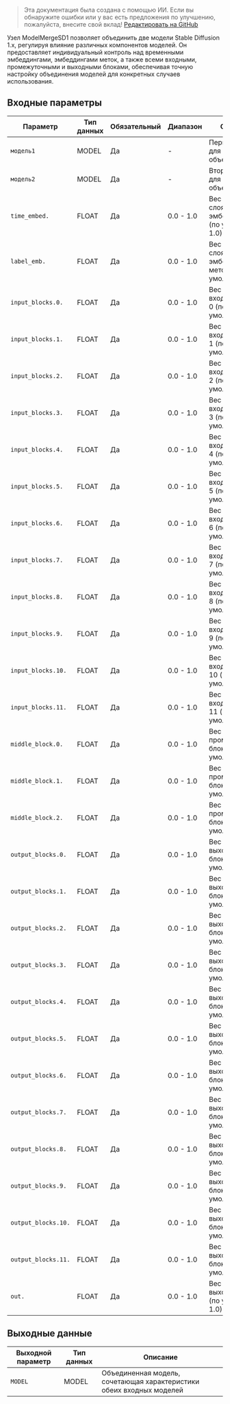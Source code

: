 > Эта документация была создана с помощью ИИ. Если вы обнаружите ошибки или у вас есть предложения по улучшению, пожалуйста, внесите свой вклад! [Редактировать на GitHub](https://github.com/Comfy-Org/embedded-docs/blob/main/comfyui_embedded_docs/docs/ModelMergeSD1/ru.md)

Узел ModelMergeSD1 позволяет объединить две модели Stable Diffusion 1.x, регулируя влияние различных компонентов моделей. Он предоставляет индивидуальный контроль над временными эмбеддингами, эмбеддингами меток, а также всеми входными, промежуточными и выходными блоками, обеспечивая точную настройку объединения моделей для конкретных случаев использования.

## Входные параметры

| Параметр | Тип данных | Обязательный | Диапазон | Описание |
|-----------|-----------|----------|-------|-------------|
| `модель1` | MODEL | Да | - | Первая модель для объединения |
| `модель2` | MODEL | Да | - | Вторая модель для объединения |
| `time_embed.` | FLOAT | Да | 0.0 - 1.0 | Вес смещения слоя временных эмбеддингов (по умолчанию: 1.0) |
| `label_emb.` | FLOAT | Да | 0.0 - 1.0 | Вес смещения слоя эмбеддингов меток (по умолчанию: 1.0) |
| `input_blocks.0.` | FLOAT | Да | 0.0 - 1.0 | Вес смещения входного блока 0 (по умолчанию: 1.0) |
| `input_blocks.1.` | FLOAT | Да | 0.0 - 1.0 | Вес смещения входного блока 1 (по умолчанию: 1.0) |
| `input_blocks.2.` | FLOAT | Да | 0.0 - 1.0 | Вес смещения входного блока 2 (по умолчанию: 1.0) |
| `input_blocks.3.` | FLOAT | Да | 0.0 - 1.0 | Вес смещения входного блока 3 (по умолчанию: 1.0) |
| `input_blocks.4.` | FLOAT | Да | 0.0 - 1.0 | Вес смещения входного блока 4 (по умолчанию: 1.0) |
| `input_blocks.5.` | FLOAT | Да | 0.0 - 1.0 | Вес смещения входного блока 5 (по умолчанию: 1.0) |
| `input_blocks.6.` | FLOAT | Да | 0.0 - 1.0 | Вес смещения входного блока 6 (по умолчанию: 1.0) |
| `input_blocks.7.` | FLOAT | Да | 0.0 - 1.0 | Вес смещения входного блока 7 (по умолчанию: 1.0) |
| `input_blocks.8.` | FLOAT | Да | 0.0 - 1.0 | Вес смещения входного блока 8 (по умолчанию: 1.0) |
| `input_blocks.9.` | FLOAT | Да | 0.0 - 1.0 | Вес смещения входного блока 9 (по умолчанию: 1.0) |
| `input_blocks.10.` | FLOAT | Да | 0.0 - 1.0 | Вес смещения входного блока 10 (по умолчанию: 1.0) |
| `input_blocks.11.` | FLOAT | Да | 0.0 - 1.0 | Вес смещения входного блока 11 (по умолчанию: 1.0) |
| `middle_block.0.` | FLOAT | Да | 0.0 - 1.0 | Вес смещения промежуточного блока 0 (по умолчанию: 1.0) |
| `middle_block.1.` | FLOAT | Да | 0.0 - 1.0 | Вес смещения промежуточного блока 1 (по умолчанию: 1.0) |
| `middle_block.2.` | FLOAT | Да | 0.0 - 1.0 | Вес смещения промежуточного блока 2 (по умолчанию: 1.0) |
| `output_blocks.0.` | FLOAT | Да | 0.0 - 1.0 | Вес смещения выходного блока 0 (по умолчанию: 1.0) |
| `output_blocks.1.` | FLOAT | Да | 0.0 - 1.0 | Вес смещения выходного блока 1 (по умолчанию: 1.0) |
| `output_blocks.2.` | FLOAT | Да | 0.0 - 1.0 | Вес смещения выходного блока 2 (по умолчанию: 1.0) |
| `output_blocks.3.` | FLOAT | Да | 0.0 - 1.0 | Вес смещения выходного блока 3 (по умолчанию: 1.0) |
| `output_blocks.4.` | FLOAT | Да | 0.0 - 1.0 | Вес смещения выходного блока 4 (по умолчанию: 1.0) |
| `output_blocks.5.` | FLOAT | Да | 0.0 - 1.0 | Вес смещения выходного блока 5 (по умолчанию: 1.0) |
| `output_blocks.6.` | FLOAT | Да | 0.0 - 1.0 | Вес смещения выходного блока 6 (по умолчанию: 1.0) |
| `output_blocks.7.` | FLOAT | Да | 0.0 - 1.0 | Вес смещения выходного блока 7 (по умолчанию: 1.0) |
| `output_blocks.8.` | FLOAT | Да | 0.0 - 1.0 | Вес смещения выходного блока 8 (по умолчанию: 1.0) |
| `output_blocks.9.` | FLOAT | Да | 0.0 - 1.0 | Вес смещения выходного блока 9 (по умолчанию: 1.0) |
| `output_blocks.10.` | FLOAT | Да | 0.0 - 1.0 | Вес смещения выходного блока 10 (по умолчанию: 1.0) |
| `output_blocks.11.` | FLOAT | Да | 0.0 - 1.0 | Вес смещения выходного блока 11 (по умолчанию: 1.0) |
| `out.` | FLOAT | Да | 0.0 - 1.0 | Вес смещения выходного слоя (по умолчанию: 1.0) |

## Выходные данные

| Выходной параметр | Тип данных | Описание |
|-------------|-----------|-------------|
| `MODEL` | MODEL | Объединенная модель, сочетающая характеристики обеих входных моделей |
